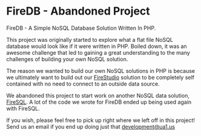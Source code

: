 # FireDB - Abandoned Project
FireDB - A Simple NoSQL Database Solution Written In PHP.

This project was originally started to explore what a flat file NoSQL database would look like if it were written in PHP. Boiled down, it was an awesome challenge that led to gaining a great understanding to the many challenges of building your own NoSQL solution. 

The reason we wanted to build our own NoSQL solutions in PHP is because we ultimately want to build out our [FireStudio](https://github.com/ua1-labs/firestudio) solution to be completely self contained with no need to connect to an outside data source.

We abandoned this project to start work on another NoSQL data solution, [FireSQL](https://github.com/ua1-labs/firesql). A lot of the code we wrote for FireDB ended up being used again with FireSQL.

If you wish, please feel free to pick up right where we left off in this project! Send us an email if you end up doing just that [development@ua1.us](mailto:development@ua1.us)
